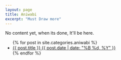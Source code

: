 ```yaml
---
layout: page
title: Aniwabi
excerpt: "Must Draw more"
---
```

No content yet, when its done, It'll be here.

<ul class="post-list">
{% for post in site.categories.aniwabi %} 
  <li><article><a href="{{ site.url }}{{ post.url }}">{{ post.title }} <span class="entry-date"><time datetime="{{ post.date | date_to_xmlschema }}">{{ post.date | date: "%B %d, %Y" }}</time></span></a></article></li>
{% endfor %}
</ul>
